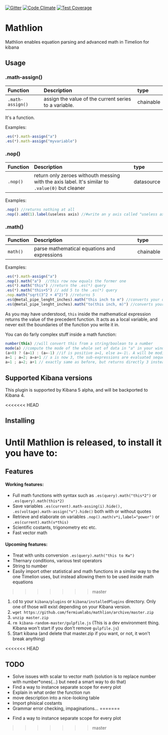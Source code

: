 [![Gitter](https://img.shields.io/gitter/room/nwjs/nw.js.svg?maxAge=2592000)](https://gitter.im/fermiumlabs/Lobby)
 [![Code Climate](https://codeclimate.com/github/fermiumlabs/mathlion/badges/gpa.svg)](https://codeclimate.com/github/fermiumlabs/mathlion) [![Test Coverage](https://codeclimate.com/github/fermiumlabs/mathlion/badges/coverage.svg)](https://codeclimate.com/github/fermiumlabs/mathlion/coverage)

# Mathlion

Mathlion enables equation parsing and advanced math in Timelion for kibana

## Usage

### .math-assign()

Function         | Description                                           | type
:--------------- | :---------------------------------------------------- | :--------
`.math-assign()` | assign the value of the current series to a variable. | chainable

It's a function.

Examples:

```js
.es(*).math-assign("a") 
.es(*).math-assign("myvariable")
```

### .nop()

Function | Description                                                                                      | type
:------- | :----------------------------------------------------------------------------------------------- | :---------
`.nop()` | return only zeroes withouth messing with the axis label. It's similar to `.value(0)` but cleaner | datasource

Examples:

```js
.nop() //returns nothing at all
.nop().add(1).label(useless axis) //#write an y axis called "useless axis" with y=1
```

### .math()

Function | Description                                  | type
:------- | :------------------------------------------- | :--------
`math()` | parse mathematical equations and expressions | chainable

Examples:

```js
.es(*).math-assign("a")
.nop().math("a")  //this row now equals the former one
.es(*).math("this") //return the .es(*) query
.es(*).math("this+5") // add 5 to the .es(*) query
.nop.math("sqrt(3^2 + 4^2)") //returns 5
.es(@metal_pipe_lenght_inches).math("this inch to m") //converts your query from inches to meters
.es(@metal_pipe_lenght_inches).math("to(this inch, m)") //converts your query from inches to meters, but using a function instead of an operator
```

As you may have understood, `this` inside the mathematical expression returns the value of the precedent function. It acts as a local variable, and never exit the boundaries of the function you write it in.

You can do farly complex stuff inside a math function:

```js
number(this) //will convert this from a string/boolean to a number
mode(a) //compute the mode of the whole set of data in "a" in your window and display it as an y axis
(a>0) ? (a=1) : (a=-1) //if is positive a=1, else a=-1\. A will be modified only temporarely for this equation
a=1 ; a=2; a=a+1 // a is now 3, the sub-expressions are evaluated sequentially. The last is the one really considere in the end 
a=1 ; a=2; a+1 // exactly same as before, but returns directly 3 instead of a=3
```

## Supported Kibana versions

This plugin is supported by Kibana 5 alpha, and will be backported to Kibana 4.

<<<<<<< HEAD
## Installing

Until Mathlion is released, to install it you have to:
=======
## Features

#### Working features:

* Full math functions with syntax such as `.es(query).math("this*2")` or `.es(query).math(this*2)`
* Save variables `.es(current).math-assing(i).hide(), .es(voltage).math-assign("v").hide()` both with or without quotes 
* Retrieve and elaborate on variables `.nop().math(v*i,label="power")` or `.es(current).math(v*this)`
* Scientific costants, trigonometry etc etc.
* Fast vector math

#### Upcoming features:

* Treat with units conversion `.es(query).math("this to Kw")`
* Thernary conditions, various test operators
* String to number
* Easily import other statistical and math functions in a similar way to the one Timelion uses, but instead allowing them to be used inside math equations
>>>>>>> master

1. cd to your `kibana/plugins` or `kibana/installedPlugins` directory. Only one of those will exist depending on your Kibana version.
2. `wget https://github.com/fermiumlabs/mathlion/archive/master.zip`
3. `unzip master.zip`
4. `rm kibana-random-master/gulpfile.js` (This is a dev environment thing. Kibana won't start if you don't remove `gulpfile.js`)
5. Start kibana (and delete that master.zip if you want, or not, it won't break anything)

<<<<<<< HEAD
## TODO

- Solve issues with scalar to vector math (solution is to replace number with number*ones(...) but need a smart way to do that)
- Find a way to instance separate scope for every plot
- Explain in what order the function run
- move description into a nice-looking table
- Import phisical costants
- Grammar error checking, impaginations...
=======
* Find a way to instance separate scope for every plot
>>>>>>> master
